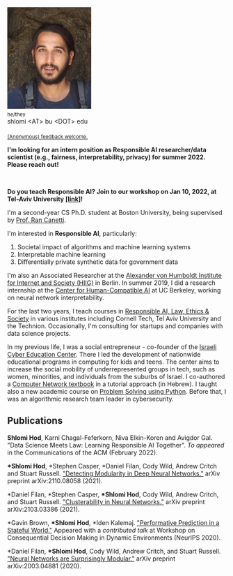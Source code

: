 <img class="profile-photo" src="static/images/profile.png" />

<div class="contact">
    <small>he/they</small>
    <br />
    <i class="fas fa-envelope fa-2x"></i> shlomi &lt;AT&gt; bu &lt;DOT&gt; edu
    <br />
    <a href="https://scholar.google.com/citations?user=s_WPt74AAAAJ"><i class="ai ai-google-scholar-square ai-2x"></i></a>
    <a href="https://www.linkedin.com/in/shlomi-hod/"><i class="fab fa-linkedin fa-2x"></i></a>
    <a href="https://github.com/shlomihod"><i class="fab fa-github fa-2x"></i></a>
    <br />
    <small><a href="https://www.admonymous.co/shlomi">(Anonymous) feedback welcome.</a></small>
</div>

**I'm looking for an intern position as Responsible AI researcher/data scientist (e.g., fairness, interpretability, privacy) for summer 2022. Please reach out!**

<br/>

**Do you teach Responsible AI? Join to our workshop on Jan 10, 2022, at Tel-Aviv University [\[link\]](https://idsi.net.technion.ac.il/teaching-learning-responsible-ai/)!**


I'm a second-year CS Ph.D. student at Boston University, being supervised by [Prof. Ran Canetti](http://www.bu.edu/cs/profiles/ran-canetti/). 

I'm interested in **Responsible AI**, particularly:
1. Societal impact of algorithms and machine learning systems
2. Interpretable machine learning
3. Differentially private synthetic data for government data

I'm also an Associated Researcher at the [Alexander von Humboldt Institute for Internet and Society (HIIG)](https://www.hiig.de/en/) in Berlin. In summer 2019, I did a research internship at the [Center for Human-Compatible AI](https://humancompatible.ai/) at UC Berkeley, working on neural network interpretability. 

For the last two years, I teach courses in [Responsible AI, Law, Ethics & Society](https://learn.responsibly.ai/) in various institutes including Cornell Tech, Tel Aviv University and the Technion. Occasionally, I'm consulting for startups and companies with data science projects.

In my previous life, I was a social entrepreneur - co-founder of the [Israeli Cyber Education Center](https://cyber.org.il/about-us-eng/). There I led the development of nationwide educational programs in computing for kids and teens. The center aims to increase the social mobility of underrepresented groups in tech, such as women, minorities, and individuals from the suburbs of Israel. I co-authored a [Computer Network textbook](https://data.cyber.org.il/networks/networks.pdf) in a tutorial approach (in Hebrew).  I taught also a new academic course on [Problem Solving using Python](https://problemsolving.io/).
Before that, I was an algorithmic research team leader in cybersecurity.


## Publications

**Shlomi Hod**, Karni Chagal-Feferkorn, Niva Elkin-Koren and Avigdor Gal. "Data Science Meets Law: Learning Responsible AI Together". *To appeared* in the Communications of the ACM (February 2022).

**\*Shlomi Hod**, \*Stephen Casper, \*Daniel Filan, Cody Wild, Andrew Critch and Stuart Russell. ["Detecting Modularity in Deep Neural Networks."](https://arxiv.org/abs/2110.08058) arXiv preprint arXiv:2110.08058 (2021).

\*Daniel Filan, \*Stephen Casper, **\*Shlomi Hod**, Cody Wild, Andrew Critch, and Stuart Russell. ["Clusterability in Neural Networks."](https://arxiv.org/abs/2103.03386) arXiv preprint arXiv:2103.03386 (2021).

\*Gavin Brown, **\*Shlomi Hod**, \*Iden Kalemaj. ["Performative Prediction in a Stateful World."](https://arxiv.org/abs/2011.03885) Appeared with a *contributed talk* at Workshop on Consequential Decision Making
in Dynamic Environments (NeurIPS 2020).

\*Daniel Filan, **\*Shlomi Hod**, Cody Wild, Andrew Critch, and Stuart Russell. ["Neural Networks are Surprisingly Modular."](https://arxiv.org/abs/2003.04881) arXiv preprint arXiv:2003.04881 (2020).

